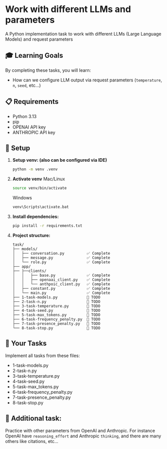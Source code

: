 # Work with different LLMs and parameters

A Python implementation task to work with different LLMs (Large Language Models) and request parameters

## 🎓 Learning Goals

By completing these tasks, you will learn:
- How can we configure LLM output via request parameters (`temperature`, `n`, `seed`, etc...)

## 📋 Requirements

- Python 3.13
- pip
- OPENAI API key
- ANTHROPIC API key

## 🔧 Setup

1. **Setup venv: (also can be configured via IDE)**
   ```bash
   python -m venv .venv
   ```
2. **Activate venv**
   Mac/Linux
   ```bash
   source venv/bin/activate
   ```   
   Windows
   ```bash
   venv\Scripts\activate.bat
   ```
3. **Install dependencies:**
   ```bash
   pip install -r requirements.txt
   ```

4. **Project structure:**
   ```
   task/
   ├── models/
   │   ├── conversation.py          ✅ Complete
   │   ├── message.py               ✅ Complete  
   │   └── role.py                  ✅ Complete   
   ├── app/
   ├── ├──clients/
   │   │   ├── base.py              ✅ Complete
   │   │   ├── openaai_client.py    ✅ Complete
   │   │   └── anthpoic_client.py   ✅ Complete
   │   ├── constant.py              ✅ Complete
   │   └── main.py                  ✅ Complete
   ├── 1-task-models.py             🚧 TODO
   ├── 2-task-n.py                  🚧 TODO
   ├── 3-task-temperature.py        🚧 TODO
   ├── 4-task-seed.py               🚧 TODO
   ├── 5-task-max_tokens.py         🚧 TODO
   ├── 6-task-frequency_penalty.py  🚧 TODO
   ├── 7-task-presence_penalty.py   🚧 TODO
   └── 8-task-stop.py               🚧 TODO
   ```

## 📝 Your Tasks

Implement all tasks from these files:
- 1-task-models.py
- 2-task-n.py
- 3-task-temperature.py
- 4-task-seed.py
- 5-task-max_tokens.py
- 6-task-frequency_penalty.py
- 7-task-presence_penalty.py
- 8-task-stop.py     

## 💪 Additional task:
Practice with other parameters from OpenAI and Anthropic. For instance OpenAI have `reasoning_effort` and Anthropic `thinking`, and there are many others like citations, etc...